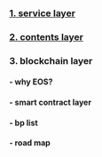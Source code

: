 ### [1. service layer](https://github.com/LiterDev/doc/blob/master/ko/dev/servicelayer.md)

### [2. contents layer](https://github.com/LiterDev/doc/blob/master/ko/dev/contentslayer.md)

### 3. blockchain layer
#### - why EOS?
#### - smart contract layer
#### - bp list
#### - road map   

